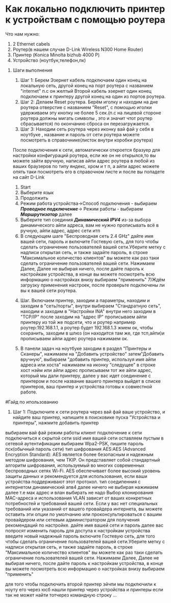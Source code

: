 # Как локально подключить принтер к устройствам с помощью роутера

Что нам нужно:
1) 2 Ethernet cabels
2) Роутер(в нашем случае D-Link Wireless N300 Home Router)
3) Принтер (Konica Minolta bizhub 4000 P)
4) Устройство (ноутбук,телефон,пк)

1. Шаги выполнения
	1. Шаг 1: Берем Эзернет кабель подключаем один конец на локальную сеть, другой конец на порт роутера с названием "internet" п.с он желтый
	Второй кабель эзернет один конец подключаем к принтеру другой конец на один из портов роутера.
	2. Шаг 2: Делаем Reset роутера. Берём иголку и находим на дне роутера отверстие с названием "Reset", с помощью иголки удерживаем эту кнопку не более 5 сек.(п.с на лицевой стороне роутера должны мигать символы , это и значит чтот роутер сбрасывается) по окончанию сброса он перезагружается.
	3. Шаг 3: Находим сеть роутера через иконку вай фай у себя в ноутбуке , название и пароль от сети роутера можете посмотреть в справочнике(листок внутри коробки роутера)

	После подключения к сети, автоматически откроется бразуер для настройки конфигураций роутера, если же он не открылся,то вы можете зайти вручную, написав айпи адрес роутера в любой из ваших браузеров по типу яндекс, хром и т п, а айпи адрес можете опять таки посмотреть его в справочном листе и после вы попадете на сайт D-Link

	1) Start
	2) Выберите язык
	3) Продолжить
	4) Режим работа устройства->Способ подключения - выбираем ***Проводное подключение***-> Режим работы - выбираем ***Маршрутизатор*** далее
	5) Выберите тип соединия ***Динамический IPV4***
	из-за выбора динамического айпи адреса, вам не нужно прописывать всё в ручную, айпи адрес, адрес сети итп 
	6) В следующем шаге "Беспроводная сеть 2.4 GHz" дайте имя вашей сети, пароль и включите Гостевую сеть, для того чтобы сделать ограничение пользователей вашей сети.Уберите метку с надписи открытая сеть, и также задайте пароль, в строке "Максимальное количество клиентов" вы можете как раз таки сделать ограничение пользователей вашей сети. Нажимаем Далее, Далее не выбирая ничего, после дайте пароль к настройкам устройства, в конце вы можете посмотреть всю информацию о настройках внизу выбираем "применить"
	7)Ждём загрузку применения настроек, после проверьте подключены ли вы к вашей сети роутера.

	4. Шаг. Включаем принтер, заходим а параметры, находим и заходим в "сеть/порты", внутри выбираем "Стандратную сеть", находим и заходим в "Настройки INA" внутри него заходим в "TCP/IP" после заходим на "адрес IP" прописываем айпи принтеру из той же подсети, что и роутер например роутер:192.168.1.1, а роутер будет 192.168.1.3 жмем ок, чтобы сохранить, заходим в шлюз (он находится там же, где тсп,айпи)и прописываем айпи адрес роутера нажимаем ок.

	5. В панели задач на ноутбуке заходим в раздел "Принтеры и Сканеры", нажимаем на "Добавить устройство" затем"Добавить вручную", выбираем "добавить принтер, используя имя айпи адреса или хоста" нажимаем на иконку "следущее" в строке хост нэйм или айпи адрес прописываем тот же айпи адрес, который мы дали принтеру, далее у вас идет соединение с принтером и после название вашего принтера выйдет в списке принтеров, ваш принтер и устройства готовы к совместной работе.



	


#Гайд по ипользованию

1. Шаг 1: Подключите к сети роутера через вай фай ваше устройство, и найдите ваш принтер, напишите в поиcковике пуска "Устройства и принтеры", нажмите добавить принтер 




выбираем вай фай режим работы клиент подключение к сети подключиться к скрытой сети ssid имя вашей сети оставляем пустым в сетевой аутентификации выбираем Wpa2-PSK, пишите пароль пск(обычный пароль сети) тип шифрования AES:AES (Advanced Encryption Standard): AES является более безопасным и надежным методом шифрования, чем TKIP. Он представляет собой стандартный алгоритм шифрования, используемый во многих современных беспроводных сетях Wi-Fi. AES обеспечивает более высокий уровень защиты данных и рекомендуется для использования, если ваши устройства поддерживают этот протокол. тип соедипенния с интернетом динамический апв4 далее ничего не выбирая нажимаем далее т.е мак адрес и влан выбирать не надо Выбор клонирования MAC-адреса и использования VLAN зависит от ваших конкретных потребностей и требований вашей сети. Если у вас нет специальных требований или указаний от вашего провайдера интернета, вы можете оставить эти опции по умолчанию или проконсультироваться с вашим провайдером или сетевым администратором для получения рекомендаций по настройке.  дайте имя вашей сети и пароль 
далее вас попросят изменить пароль для доступа к настройкам устройства введите новый надежный пароль включите Гостевую сеть, для того чтобы сделать ограничение пользователей вашей сети.Уберите метку с надписи открытая сеть, и также задайте пароль, в строке "Максимальное количество клиентов" вы можете как раз таки сделать ограничение пользователей вашей сети. Нажимаем Далее, Далее не выбирая ничего, после дайте пароль к настройкам устройства, в конце вы можете посмотреть всю информацию о настройках внизу выбираем "применить"

для того чтобы подключить второй принтер эйчпи мы подключили к ноуту его через юсб нашли принтер через устройства и принтеры если так не может найти тотчерез командную строку ...